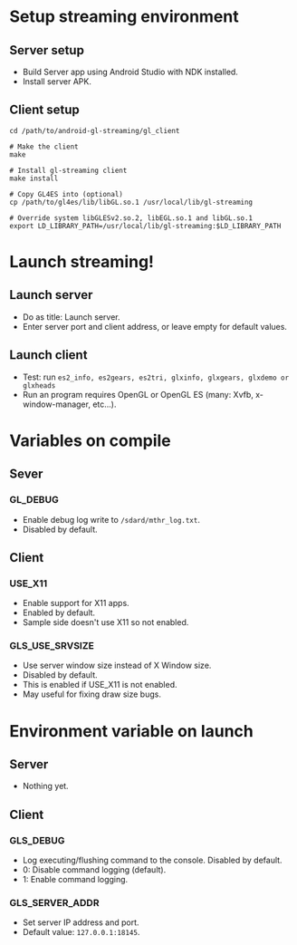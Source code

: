 # Setup streaming environment
## Server setup
- Build Server app using Android Studio with NDK installed.
- Install server APK. 

## Client setup
```
cd /path/to/android-gl-streaming/gl_client

# Make the client
make

# Install gl-streaming client
make install

# Copy GL4ES into (optional)
cp /path/to/gl4es/lib/libGL.so.1 /usr/local/lib/gl-streaming

# Override system libGLESv2.so.2, libEGL.so.1 and libGL.so.1
export LD_LIBRARY_PATH=/usr/local/lib/gl-streaming:$LD_LIBRARY_PATH
```

# Launch streaming!
## Launch server
- Do as title: Launch server.
- Enter server port and client address, or leave empty for default values.

## Launch client
- Test: run `es2_info, es2gears, es2tri, glxinfo, glxgears, glxdemo or glxheads`
- Run an program requires OpenGL or OpenGL ES (many: Xvfb, x-window-manager, etc...).

# Variables on compile
## Sever
### GL_DEBUG
- Enable debug log write to `/sdard/mthr_log.txt`.
- Disabled by default.

## Client
### USE_X11
- Enable support for X11 apps.
- Enabled by default.
- Sample side doesn't use X11 so not enabled.

### GLS_USE_SRVSIZE
- Use server window size instead of X Window size.
- Disabled by default.
- This is enabled if USE_X11 is not enabled.
- May useful for fixing draw size bugs.

# Environment variable on launch
## Server
- Nothing yet.

## Client
### GLS_DEBUG
- Log executing/flushing command to the console. Disabled by default.
- 0: Disable command logging (default).
- 1: Enable command logging.

### GLS_SERVER_ADDR
- Set server IP address and port.
- Default value: `127.0.0.1:18145`.

